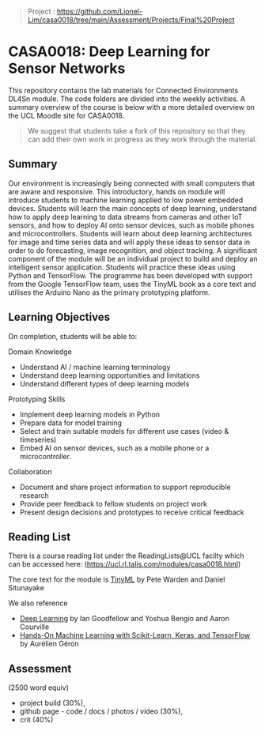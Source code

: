 >Project : https://github.com/Lionel-Lim/casa0018/tree/main/Assessment/Projects/Final%20Project

# CASA0018: Deep Learning for Sensor Networks

This repository contains the lab materials for Connected Environments DL4Sn module. The code folders are divided into the weekly activities. A summary overview of the course is below with a more detailed overview on the UCL Moodle site for CASA0018.

> We suggest that students take a fork of this repository so that they can add their own work in progress as they work through the material.

## Summary

Our environment is increasingly being connected with small computers that are aware and responsive. This introductory, hands on module will introduce students to machine learning applied to low power embedded devices. Students will learn the main concepts of deep learning, understand how to apply deep learning to data streams from cameras and other IoT sensors, and how to deploy AI onto sensor devices, such as mobile phones and microcontrollers. Students will learn about deep learning architectures for image and time series data and will apply these ideas to sensor data in order to do forecasting, image recognition, and object tracking.  A significant component of the module will be an individual project to build and deploy an intelligent sensor application. Students will practice these ideas using Python and TensorFlow. The programme has been developed with support from the Google TensorFlow team, uses the TinyML book as a core text and utilises the Arduino Nano as the primary prototyping platform.


## Learning Objectives

On completion, students will be able to:

Domain Knowledge
 - Understand AI / machine learning terminology
 - Understand deep learning opportunities and limitations
 - Understand different types of deep learning models

Prototyping Skills
 - Implement deep learning models in Python
 - Prepare data for model training
 - Select and train suitable models for different use cases (video & timeseries)
 - Embed AI on sensor devices, such as a mobile phone or a microcontroller.

Collaboration
 - Document and share project information to support reproducible research
 - Provide peer feedback to fellow students on project work
 - Present design decisions and prototypes to receive critical feedback


## Reading List

There is a course reading list under the ReadingLists@UCL facilty which can be accessed here: (https://ucl.rl.talis.com/modules/casa0018.html)

The core text for the module is [TinyML](https://tinymlbook.com/) by Pete Warden and Daniel Situnayake  

We also reference
- [Deep Learning](https://www.deeplearningbook.org/) by Ian Goodfellow and Yoshua Bengio and Aaron Courville
- [Hands-On Machine Learning with Scikit-Learn, Keras, and TensorFlow](https://www.oreilly.com/library/view/hands-on-machine-learning/9781492032632/) by Aurélien Géron


## Assessment

(2500 word equiv)
- project build (30%),
- github page - code / docs / photos / video (30%),
- crit (40%)


